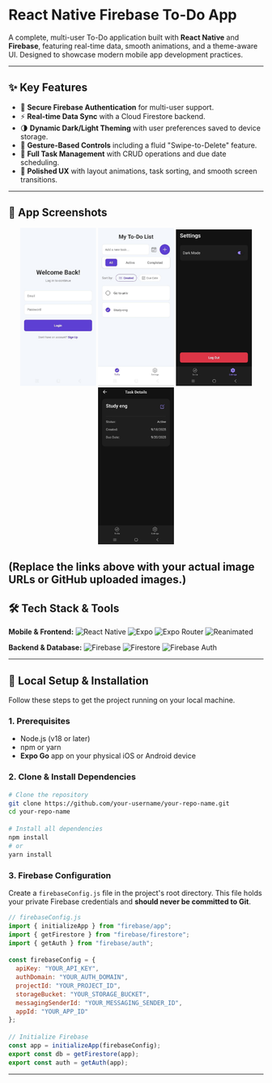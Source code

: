# React Native Firebase To-Do App

A complete, multi-user To-Do application built with **React Native** and **Firebase**, featuring real-time data, smooth animations, and a theme-aware UI. Designed to showcase modern mobile app development practices.

---

## ✨ Key Features

* 🔐 **Secure Firebase Authentication** for multi-user support.
* ⚡ **Real-time Data Sync** with a Cloud Firestore backend.
* 🌗 **Dynamic Dark/Light Theming** with user preferences saved to device storage.
* 👋 **Gesture-Based Controls** including a fluid "Swipe-to-Delete" feature.
* 📅 **Full Task Management** with CRUD operations and due date scheduling.
* 🚀 **Polished UX** with layout animations, task sorting, and smooth screen transitions.

---
## 📸 App Screenshots


<p align="center">
  <img src="https://github.com/z-Pearlina/mobile-todo-app/blob/main/screenshots/1.jpg" width="150" />
  <img src="https://github.com/z-Pearlina/mobile-todo-app/blob/main/screenshots/2.jpg" width="150" />
  <img src="https://github.com/z-Pearlina/mobile-todo-app/blob/main/screenshots/4.jpg" width="150" />
  <img src="https://github.com/z-Pearlina/mobile-todo-app/blob/main/screenshots/5.jpg" width="150" />
</p>



(Replace the links above with your actual image URLs or GitHub uploaded images.)
---

## 🛠️ Tech Stack & Tools

**Mobile & Frontend:**
![React Native](https://img.shields.io/badge/React_Native-20232A?style=for-the-badge\&logo=react\&logoColor=61DAFB)
![Expo](https://img.shields.io/badge/Expo-000020?style=for-the-badge\&logo=expo\&logoColor=white)
![Expo Router](https://img.shields.io/badge/Expo_Router-646CFF?style=for-the-badge\&logo=react-router\&logoColor=white)
![Reanimated](https://img.shields.io/badge/Reanimated-0055D7?style=for-the-badge\&logo=react\&logoColor=white)

**Backend & Database:**
![Firebase](https://img.shields.io/badge/Firebase-FFCA28?style=for-the-badge\&logo=firebase\&logoColor=black)
![Firestore](https://img.shields.io/badge/Firestore-FFC107?style=for-the-badge\&logo=google-cloud\&logoColor=black)
![Firebase Auth](https://img.shields.io/badge/Auth-F57C00?style=for-the-badge\&logo=firebase\&logoColor=white)

---

## 🚀 Local Setup & Installation

Follow these steps to get the project running on your local machine.

### 1. Prerequisites

* Node.js (v18 or later)
* npm or yarn
* **Expo Go** app on your physical iOS or Android device

### 2. Clone & Install Dependencies

```bash
# Clone the repository
git clone https://github.com/your-username/your-repo-name.git
cd your-repo-name

# Install all dependencies
npm install
# or
yarn install
```

### 3. Firebase Configuration

Create a `firebaseConfig.js` file in the project's root directory. This file holds your private Firebase credentials and **should never be committed to Git**.

```javascript
// firebaseConfig.js
import { initializeApp } from "firebase/app";
import { getFirestore } from "firebase/firestore";
import { getAuth } from "firebase/auth";

const firebaseConfig = {
  apiKey: "YOUR_API_KEY",
  authDomain: "YOUR_AUTH_DOMAIN",
  projectId: "YOUR_PROJECT_ID",
  storageBucket: "YOUR_STORAGE_BUCKET",
  messagingSenderId: "YOUR_MESSAGING_SENDER_ID",
  appId: "YOUR_APP_ID"
};

// Initialize Firebase
const app = initializeApp(firebaseConfig);
export const db = getFirestore(app);
export const auth = getAuth(app);
```

---
